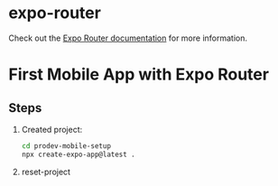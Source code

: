 # expo-router

Check out the [Expo Router documentation](https://docs.expo.dev/routing/introduction/) for more information.
# First Mobile App with Expo Router

## Steps
1. Created project:
   ```bash
   cd prodev-mobile-setup
   npx create-expo-app@latest .
2. reset-project

